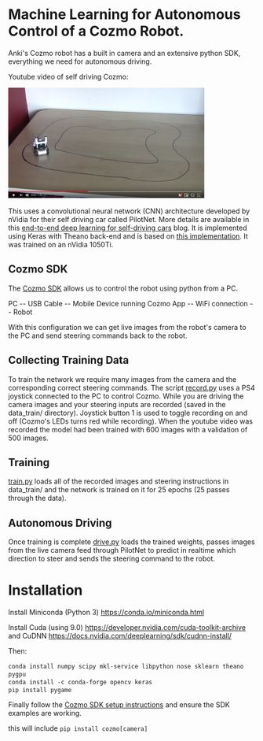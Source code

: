 # Machine Learning for Autonomous Control of a Cozmo Robot.

Anki's Cozmo robot has a built in camera and an extensive python SDK, everything we need for autonomous driving.

Youtube video of self driving Cozmo:

[![Autonomous driving with Cozmo](images/youtube.jpg)](https://www.youtube.com/watch?v=lT3kMDan8f4 "Autonomous driving with Cozmo")

This uses a convolutional neural network (CNN) architecture developed by nVidia for their self driving car called PilotNet. More details are available in this [end-to-end deep learning for self-driving cars](https://devblogs.nvidia.com/deep-learning-self-driving-cars/) blog. It is implemented using Keras with Theano back-end and is based on [this implementation](https://github.com/0bserver07/Nvidia-Autopilot-Keras). It was trained on an nVidia 1050Ti.


## Cozmo SDK
The [Cozmo SDK](http://cozmosdk.anki.com/docs/) allows us to control the robot using python from a PC.

PC -- USB Cable -- Mobile Device running Cozmo App -- WiFi connection -- Robot

With this configuration we can get live images from the robot's camera to the PC and send steering commands back to the robot.

## Collecting Training Data

To train the network we require many images from the camera and the corresponding correct steering commands. The script [record.py](record.py) uses a PS4 joystick connected to the PC to control Cozmo.
 While you are driving the camera images and your steering inputs are recorded (saved in the data_train/ directory). Joystick button 1 is used to toggle recording on and off (Cozmo's LEDs turns red while recording).
  When the youtube video was recorded the model had been trained with 600 images with a validation of 500 images.

## Training

[train.py](train.py) loads all of the recorded images and steering instructions in data_train/ and the network is trained on it for 25 epochs (25 passes through the data).

## Autonomous Driving

Once training is complete [drive.py](drive.py) loads the trained weights, passes images from the live camera feed through PilotNet to predict in realtime which direction to steer and sends the steering command to the robot.


# Installation

Install Miniconda (Python 3)
https://conda.io/miniconda.html

Install Cuda (using 9.0)
https://developer.nvidia.com/cuda-toolkit-archive
and CuDNN
https://docs.nvidia.com/deeplearning/sdk/cudnn-install/

Then:

```
conda install numpy scipy mkl-service libpython nose sklearn theano pygpu
conda install -c conda-forge opencv keras
pip install pygame
```

Finally follow the [Cozmo SDK setup instructions](http://cozmosdk.anki.com/docs/initial.html) and ensure the SDK examples are working.

this will include `pip install cozmo[camera]`


